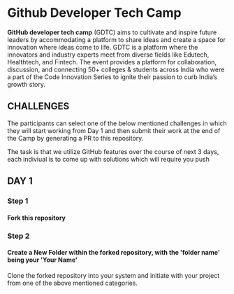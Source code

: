 # Github Developer Tech Camp

**GitHub developer tech camp** (GDTC) aims to cultivate and inspire future leaders by accommodating a platform to share ideas and create a space for innovation where ideas come to life. GDTC is a platform where the innovators and industry experts meet from diverse fields like Edutech, Healthtech, and Fintech. The event provides a platform for collaboration, discussion, and connecting 50+ colleges & students across India who were a part of the Code Innovation Series to ignite their passion to curb India’s growth story.

## CHALLENGES

The participants can select one of the below mentioned challenges in which they will start working from Day 1 and then submit their work at the end of the Camp by generating a PR to this repository.

The task is that we utilize GitHub features over the course of next 3 days, each indiviual is to come up with solutions which will require you push

## DAY 1

### Step 1
#### Fork this repository

### Step 2
#### Create a New Folder within the forked repository, with the 'folder name' being your 'Your Name'

Clone the forked repository into your system and initiate with your project from one of the above mentioned categories.

